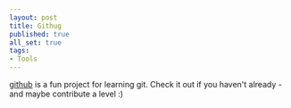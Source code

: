 ```yaml
---
layout: post
title: Githug
published: true
all_set: true
tags:
- Tools
---
```


[github](https://github.com/Gazler/githug) is a fun project for learning git.
Check it out if you haven't already - and maybe contribute a level :)
